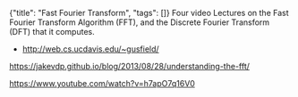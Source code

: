 {"title": "Fast Fourier Transform", "tags": []}
Four video Lectures on the Fast Fourier Transform Algorithm (FFT), and the
Discrete Fourier Transform (DFT) that it computes.
* http://web.cs.ucdavis.edu/~gusfield/

https://jakevdp.github.io/blog/2013/08/28/understanding-the-fft/

https://www.youtube.com/watch?v=h7apO7q16V0

